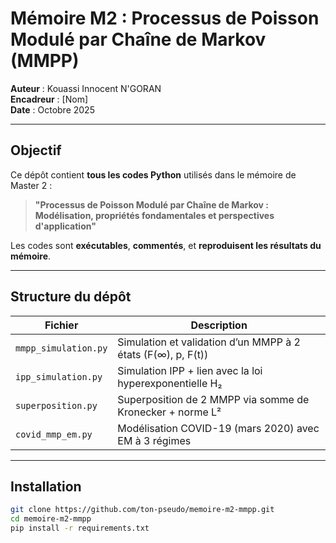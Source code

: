 # Mémoire M2 : Processus de Poisson Modulé par Chaîne de Markov (MMPP)

**Auteur** : Kouassi Innocent N'GORAN  
**Encadreur** : [Nom]  
**Date** : Octobre 2025

---

## Objectif

Ce dépôt contient **tous les codes Python** utilisés dans le mémoire de Master 2 :

> **"Processus de Poisson Modulé par Chaîne de Markov : Modélisation, propriétés fondamentales et perspectives d'application"**

Les codes sont **exécutables**, **commentés**, et **reproduisent les résultats du mémoire**.

---

## Structure du dépôt

| Fichier | Description |
|--------|-------------|
| `mmpp_simulation.py` | Simulation et validation d’un MMPP à 2 états (F(∞), p, F(t)) |
| `ipp_simulation.py` | Simulation IPP + lien avec la loi hyperexponentielle H₂ |
| `superposition.py` | Superposition de 2 MMPP via somme de Kronecker + norme L² |
| `covid_mmp_em.py` | Modélisation COVID-19 (mars 2020) avec EM à 3 régimes |

---

## Installation

```bash
git clone https://github.com/ton-pseudo/memoire-m2-mmpp.git
cd memoire-m2-mmpp
pip install -r requirements.txt
